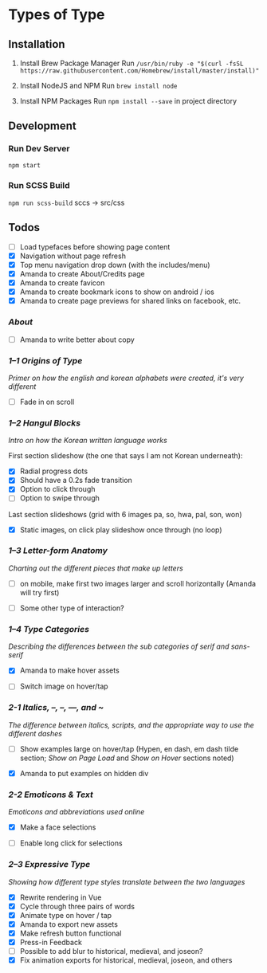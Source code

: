 # Types of Type

## Installation

1. Install Brew Package Manager
Run `/usr/bin/ruby -e "$(curl -fsSL https://raw.githubusercontent.com/Homebrew/install/master/install)"`

2. Install NodeJS and NPM
Run `brew install node`

3. Install NPM Packages
Run `npm install --save` in project directory

## Development

### Run Dev Server
`npm start`

### Run SCSS Build
`npm run scss-build`
sccs -> src/css

## Todos
- [ ] Load typefaces before showing page content
- [x] Navigation without page refresh
- [x] Top menu navigation drop down (with the includes/menu)
- [x] Amanda to create About/Credits page
- [x] Amanda to create favicon
- [x] Amanda to create bookmark icons to show on android / ios
- [x] Amanda to create page previews for shared links on facebook, etc.

### *About*
- [ ] Amanda to write better about copy

### *1–1 Origins of Type*
_Primer on how the english and korean alphabets were created, it's very different_

- [ ] Fade in on scroll


### *1–2 Hangul Blocks*
_Intro on how the Korean written language works_

First section slideshow (the one that says I am not Korean underneath):
- [x] Radial progress dots
- [x] Should have a 0.2s fade transition
- [x] Option to click through
- [ ] Option to swipe through

Last section slideshows (grid with 6 images pa, so, hwa, pal, son, won)
- [x] Static images, on click play slideshow once through (no loop)


### *1–3 Letter-form Anatomy*
_Charting out the different pieces that make up letters_

- [ ] on mobile, make first two images larger and scroll horizontally (Amanda will try first)
- [ ] Some other type of interaction?


### *1–4 Type Categories*
_Describing the differences between the sub categories of serif and sans-serif_

- [x] Amanda to make hover assets
- [ ] Switch image on hover/tap


### *2-1 Italics, –, –, —, and \~*
_The difference between italics, scripts, and the appropriate way to use the different dashes_

- [ ] Show examples large on hover/tap (Hypen, en dash, em dash tilde section; *Show on Page Load* and *Show on Hover* sections noted)
- [x] Amanda to put examples on hidden div


### *2-2 Emoticons & Text*
_Emoticons and abbreviations used online_

- [x] Make a face selections
- [ ] Enable long click for selections


### *2–3 Expressive Type*
_Showing how different type styles translate between the two languages_

- [x] Rewrite rendering in Vue
- [x] Cycle through three pairs of words
- [x] Animate type on hover / tap
- [x] Amanda to export new assets
- [x] Make refresh button functional
- [x] Press-in Feedback
- [ ] Possible to add blur to historical, medieval, and joseon?
- [x] Fix animation exports for historical, medieval, joseon, and others
